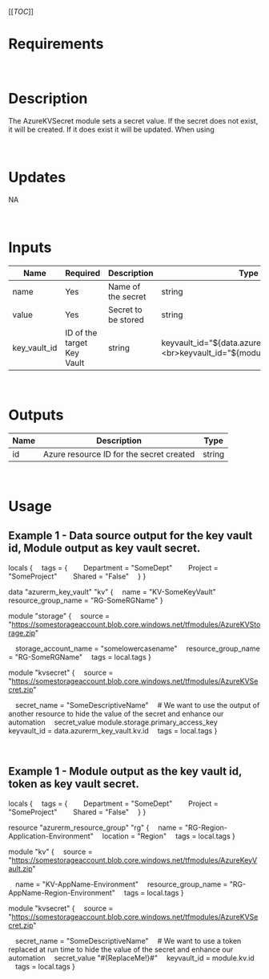 [[_TOC_]]

# Requirements

<br>

# Description
The AzureKVSecret module sets a secret value.  If the secret does not exist, it will be created.  If it does exist it will be updated.  When using 

<br>

# Updates
NA

<br>

# Inputs
|Name|Required|Description|Type|Usage|Default|
|---|---|---|---|---|---|
|name|Yes|Name of the secret|string|secret_name="SENSIBLE_NAME"||
|value|Yes|Secret to be stored|string|secret_value="SECRET_DATA"||
|key_vault_id|ID of the target Key Vault|string|keyvault_id="${data.azurerm_key_vault.kv.id}"<br>keyvault_id="${module.kv.keyvault_id}"||

<br>

# Outputs
|Name|Description|Type|
|---|---|---|
|id|Azure resource ID for the secret created|string|

<br>

# Usage

## Example 1 - Data source output for the key vault id, Module output as key vault secret.
<!-- In VS Code the line feeds don't show in the markdown preview but it is correct on the Azure DevOps Wiki -->
locals {
&emsp;tags = {
&emsp;&emsp;Department = "SomeDept"
&emsp;&emsp;Project    = "SomeProject"
&emsp;&emsp;Shared     = "False"
&emsp;}
}

data "azurerm_key_vault" "kv" {
&emsp;name = "KV-SomeKeyVault"
&emsp;resource_group_name = "RG-SomeRGName"
}

module "storage" {
&emsp;source = "https://somestorageaccount.blob.core.windows.net/tfmodules/AzureKVStorage.zip"

&emsp;storage_account_name = "somelowercasename"
&emsp;resource_group_name = "RG-SomeRGName"
&emsp;tags = local.tags
}

module "kvsecret" {
&emsp;source = "https://somestorageaccount.blob.core.windows.net/tfmodules/AzureKVSecret.zip"

&emsp;secret_name = "SomeDescriptiveName"
&emsp;\# We want to use the output of another resource to hide the value of the secret and enhance our automation
&emsp;secret_value module.storage.primary_access_key
&emsp;keyvault_id = data.azurerm_key_vault.kv.id
&emsp;tags = local.tags
}

<br>

## Example 1 - Module output as the key vault id, token as key vault secret.
<!-- In VS Code the line feeds don't show in the markdown preview but it is correct on the Azure DevOps Wiki -->
locals {
&emsp;tags = {
&emsp;&emsp;Department = "SomeDept"
&emsp;&emsp;Project    = "SomeProject"
&emsp;&emsp;Shared     = "False"
&emsp;}
}

resource "azurerm_resource_group" "rg" {
&emsp;name     = "RG-Region-Application-Environment"
&emsp;location = "Region"
&emsp;tags     = local.tags
}

module "kv" {
&emsp;source = "https://somestorageaccount.blob.core.windows.net/tfmodules/AzureKeyVault.zip"

&emsp;name = "KV-AppName-Environment"
&emsp;resource_group_name = "RG-AppName-Region-Environment"
&emsp;tags = local.tags
}


module "kvsecret" {
&emsp;source = "https://somestorageaccount.blob.core.windows.net/tfmodules/AzureKVSecret.zip"

&emsp;secret_name = "SomeDescriptiveName"
&emsp;\# We want to use a token replaced at run time to hide the value of the secret and enhance our automation
&emsp;secret_value "#{ReplaceMe!}#"
&emsp;keyvault_id = module.kv.id
&emsp;tags = local.tags
}

<br>


